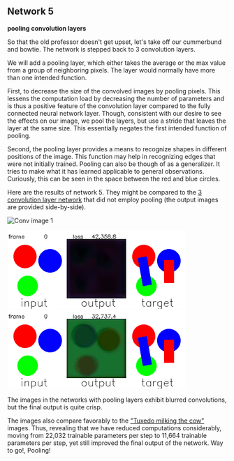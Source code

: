 
## Network 5
**pooling convolution layers**

So that the old professor doesn't get upset, let's take off our cummerbund and bowtie. The network is stepped back to 3 convolution layers.

We will add a pooling layer, which either takes the average or the max value from a group of neighboring pixels. The layer would normally have more than one intended function. 

First, to decrease the size of the convolved images by pooling pixels. This lessens the computation load by decreasing the number of parameters and is thus a positive feature of the convolution layer compared to the fully connected neural network layer. Though, consistent with our desire to see the effects on our image, we pool the layers, but use a stride that leaves the layer at the same size. This essentially negates the first intended function of pooling. 

Second, the pooling layer provides a means to recognize shapes in different positions of the image. This function may help in recognizing edges that were not initially trained. Pooling can also be though of as a generalizer. It tries to make what it has learned applicable to general observations. Curiously, this can be seen in the space between the red and blue circles. 

Here are the results of network 5. They might be compared to the [3 convolution layer network](./page3.md) that did not employ pooling (the output images are provided side-by-side). 

![Conv image 1](/Network_05/conv5_01.gif "3 convolution layers with max_pooling")

![Output image 1](/Network_05/output5_01.gif "output image with pooling")
![Output image 2](/Network_05/output4b.gif "output image without pooling")

The images in the networks with pooling layers exhibit blurred convolutions, but the final output is quite crisp. 

The images also compare favorably to the ["Tuxedo milking the cow"](./page5.md) images. Thus, revealing that we have reduced computations considerably, moving from 22,032 trainable parameters per step to 11,664 trainable parameters per step, yet still improved the final output of the network. Way to go!, Pooling!





